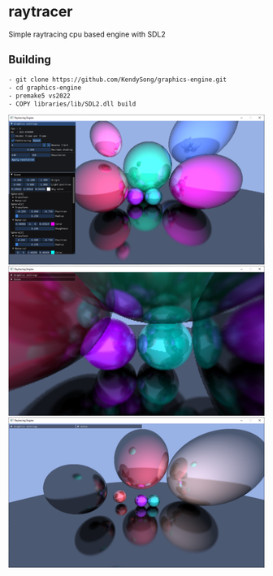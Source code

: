 # raytracer
Simple raytracing cpu based engine with SDL2

## Building
```git
- git clone https://github.com/KendySong/graphics-engine.git
- cd graphics-engine
- premake5 vs2022
- COPY libraries/lib/SDL2.dll build
```

<img src="/screenshots/low-resolution.png">
<img src="/screenshots/reflect.png">
<img src="/screenshots/high-resolution.png">